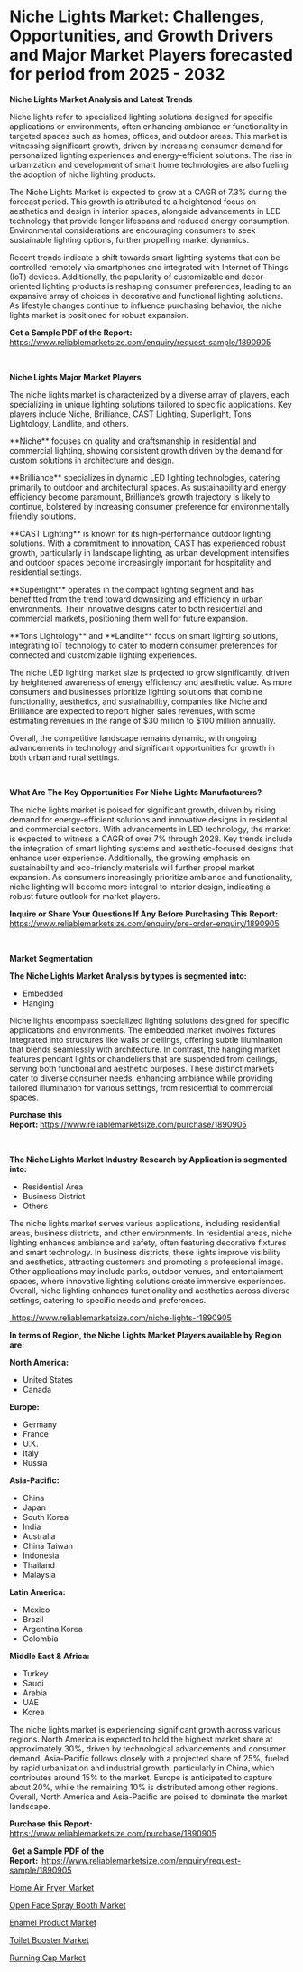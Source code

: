 <p><h1>Niche Lights Market: Challenges, Opportunities, and Growth Drivers and Major Market Players forecasted for period from 2025 - 2032</h1></p><p><strong>Niche Lights Market Analysis and Latest Trends</strong></p>
<p><p>Niche lights refer to specialized lighting solutions designed for specific applications or environments, often enhancing ambiance or functionality in targeted spaces such as homes, offices, and outdoor areas. This market is witnessing significant growth, driven by increasing consumer demand for personalized lighting experiences and energy-efficient solutions. The rise in urbanization and development of smart home technologies are also fueling the adoption of niche lighting products.</p><p>The Niche Lights Market is expected to grow at a CAGR of 7.3% during the forecast period. This growth is attributed to a heightened focus on aesthetics and design in interior spaces, alongside advancements in LED technology that provide longer lifespans and reduced energy consumption. Environmental considerations are encouraging consumers to seek sustainable lighting options, further propelling market dynamics. </p><p>Recent trends indicate a shift towards smart lighting systems that can be controlled remotely via smartphones and integrated with Internet of Things (IoT) devices. Additionally, the popularity of customizable and decor-oriented lighting products is reshaping consumer preferences, leading to an expansive array of choices in decorative and functional lighting solutions. As lifestyle changes continue to influence purchasing behavior, the niche lights market is positioned for robust expansion.</p></p>
<p><strong>Get a Sample PDF of the Report:&nbsp;</strong> <a href="https://www.reliablemarketsize.com/enquiry/request-sample/1890905?utm_campaign=1898&utm_medium=2&utm_source=Github&utm_content=ia&utm_term=05042025&utm_id=niche-lights">https://www.reliablemarketsize.com/enquiry/request-sample/1890905</a></p>
<p>&nbsp;</p>
<p><strong>Niche Lights Major Market Players</strong></p>
<p><p>The niche lights market is characterized by a diverse array of players, each specializing in unique lighting solutions tailored to specific applications. Key players include Niche, Brilliance, CAST Lighting, Superlight, Tons Lightology, Landlite, and others. </p><p>**Niche** focuses on quality and craftsmanship in residential and commercial lighting, showing consistent growth driven by the demand for custom solutions in architecture and design. </p><p>**Brilliance** specializes in dynamic LED lighting technologies, catering primarily to outdoor and architectural spaces. As sustainability and energy efficiency become paramount, Brilliance’s growth trajectory is likely to continue, bolstered by increasing consumer preference for environmentally friendly solutions.</p><p>**CAST Lighting** is known for its high-performance outdoor lighting solutions. With a commitment to innovation, CAST has experienced robust growth, particularly in landscape lighting, as urban development intensifies and outdoor spaces become increasingly important for hospitality and residential settings.</p><p>**Superlight** operates in the compact lighting segment and has benefitted from the trend toward downsizing and efficiency in urban environments. Their innovative designs cater to both residential and commercial markets, positioning them well for future expansion.</p><p>**Tons Lightology** and **Landlite** focus on smart lighting solutions, integrating IoT technology to cater to modern consumer preferences for connected and customizable lighting experiences. </p><p>The niche LED lighting market size is projected to grow significantly, driven by heightened awareness of energy efficiency and aesthetic value. As more consumers and businesses prioritize lighting solutions that combine functionality, aesthetics, and sustainability, companies like Niche and Brilliance are expected to report higher sales revenues, with some estimating revenues in the range of $30 million to $100 million annually.</p><p>Overall, the competitive landscape remains dynamic, with ongoing advancements in technology and significant opportunities for growth in both urban and rural settings.</p></p>
<p>&nbsp;</p>
<p><strong>What Are The Key Opportunities For Niche Lights Manufacturers?</strong></p>
<p><p>The niche lights market is poised for significant growth, driven by rising demand for energy-efficient solutions and innovative designs in residential and commercial sectors. With advancements in LED technology, the market is expected to witness a CAGR of over 7% through 2028. Key trends include the integration of smart lighting systems and aesthetic-focused designs that enhance user experience. Additionally, the growing emphasis on sustainability and eco-friendly materials will further propel market expansion. As consumers increasingly prioritize ambiance and functionality, niche lighting will become more integral to interior design, indicating a robust future outlook for market players.</p></p>
<p><strong>Inquire or Share Your Questions If Any Before Purchasing This Report:</strong> <a href="https://www.reliablemarketsize.com/enquiry/pre-order-enquiry/1890905?utm_campaign=1898&utm_medium=2&utm_source=Github&utm_content=ia&utm_term=05042025&utm_id=niche-lights">https://www.reliablemarketsize.com/enquiry/pre-order-enquiry/1890905</a></p>
<p>&nbsp;</p>
<p><strong>Market Segmentation</strong></p>
<p><strong>The Niche Lights Market Analysis by types is segmented into:</strong></p>
<p><ul><li>Embedded</li><li>Hanging</li></ul></p>
<p><p>Niche lights encompass specialized lighting solutions designed for specific applications and environments. The embedded market involves fixtures integrated into structures like walls or ceilings, offering subtle illumination that blends seamlessly with architecture. In contrast, the hanging market features pendant lights or chandeliers that are suspended from ceilings, serving both functional and aesthetic purposes. These distinct markets cater to diverse consumer needs, enhancing ambiance while providing tailored illumination for various settings, from residential to commercial spaces.</p></p>
<p><strong>Purchase this Report:&nbsp;</strong><a href="https://www.reliablemarketsize.com/purchase/1890905?utm_campaign=1898&utm_medium=2&utm_source=Github&utm_content=ia&utm_term=05042025&utm_id=niche-lights">https://www.reliablemarketsize.com/purchase/1890905</a></p>
<p>&nbsp;</p>
<p><strong>The Niche Lights Market Industry Research by Application is segmented into:</strong></p>
<p><ul><li>Residential Area</li><li>Business District</li><li>Others</li></ul></p>
<p><p>The niche lights market serves various applications, including residential areas, business districts, and other environments. In residential areas, niche lighting enhances ambiance and safety, often featuring decorative fixtures and smart technology. In business districts, these lights improve visibility and aesthetics, attracting customers and promoting a professional image. Other applications may include parks, outdoor venues, and entertainment spaces, where innovative lighting solutions create immersive experiences. Overall, niche lighting enhances functionality and aesthetics across diverse settings, catering to specific needs and preferences.</p></p>
<p><a href="https://www.reliablemarketsize.com/niche-lights-r1890905?utm_campaign=1898&utm_medium=2&utm_source=Github&utm_content=ia&utm_term=05042025&utm_id=niche-lights">&nbsp;https://www.reliablemarketsize.com/niche-lights-r1890905</a></p>
<p><strong>In terms of Region, the Niche Lights Market Players available by Region are:</strong></p>
<p>
    <p> <strong> North America: </strong>
        <ul>
            <li>United States</li>
            <li>Canada</li>
        </ul>
        </p> 
    <p> <strong> Europe: </strong>
        <ul>
            <li>Germany</li>
            <li>France</li>
            <li>U.K.</li>
            <li>Italy</li>
            <li>Russia</li>
        </ul>
        </p> 
    <p> <strong> Asia-Pacific: </strong>
        <ul>
            <li>China</li>
            <li>Japan</li>
            <li>South Korea</li>
            <li>India</li>
            <li>Australia</li>
            <li>China Taiwan</li>
            <li>Indonesia</li>
            <li>Thailand</li>
            <li>Malaysia</li>
        </ul>
        </p> 
    <p> <strong> Latin America: </strong>
        <ul>
            <li>Mexico</li>
            <li>Brazil</li>
            <li>Argentina Korea</li>
            <li>Colombia</li>
        </ul>
        </p> 
    <p> <strong> Middle East & Africa: </strong>
        <ul>
            <li>Turkey</li>
            <li>Saudi</li>
            <li>Arabia</li>
            <li>UAE</li>
            <li>Korea</li>
        </ul>
    </p>
    </p>
<p><p>The niche lights market is experiencing significant growth across various regions. North America is expected to hold the highest market share at approximately 30%, driven by technological advancements and consumer demand. Asia-Pacific follows closely with a projected share of 25%, fueled by rapid urbanization and industrial growth, particularly in China, which contributes around 15% to the market. Europe is anticipated to capture about 20%, while the remaining 10% is distributed among other regions. Overall, North America and Asia-Pacific are poised to dominate the market landscape.</p></p>
<p><strong>Purchase this Report: </strong><a href="https://www.reliablemarketsize.com/purchase/1890905?utm_campaign=1898&utm_medium=2&utm_source=Github&utm_content=ia&utm_term=05042025&utm_id=niche-lights">https://www.reliablemarketsize.com/purchase/1890905</a></p>
<p>&nbsp;<strong>Get a Sample PDF of the Report:&nbsp;&nbsp;</strong><a href="https://www.reliablemarketsize.com/enquiry/request-sample/1890905?utm_campaign=1898&utm_medium=2&utm_source=Github&utm_content=ia&utm_term=05042025&utm_id=niche-lights">https://www.reliablemarketsize.com/enquiry/request-sample/1890905</a></p>
<p><strong></strong></p>
<p><p><a href="https://github.com/duerknikko44/Market-Research-Report-List-1/blob/main/home-air-fryer-market.md?utm_campaign=1898&utm_medium=2&utm_source=Github&utm_content=ia&utm_term=05042025&utm_id=niche-lights">Home Air Fryer Market</a></p><p><a href="https://github.com/paulierasho/Market-Research-Report-List-1/blob/main/open-face-spray-booth-market.md?utm_campaign=1898&utm_medium=2&utm_source=Github&utm_content=ia&utm_term=05042025&utm_id=niche-lights">Open Face Spray Booth Market</a></p><p><a href="https://github.com/pelegeazlie5/Market-Research-Report-List-1/blob/main/enamel-product-market.md?utm_campaign=1898&utm_medium=2&utm_source=Github&utm_content=ia&utm_term=05042025&utm_id=niche-lights">Enamel Product Market</a></p><p><a href="https://github.com/poskaturovtl/Market-Research-Report-List-1/blob/main/toilet-booster-market.md?utm_campaign=1898&utm_medium=2&utm_source=Github&utm_content=ia&utm_term=05042025&utm_id=niche-lights">Toilet Booster Market</a></p><p><a href="https://github.com/rafiishibu00/Market-Research-Report-List-1/blob/main/running-cap-market.md?utm_campaign=1898&utm_medium=2&utm_source=Github&utm_content=ia&utm_term=05042025&utm_id=niche-lights">Running Cap Market</a></p></p>